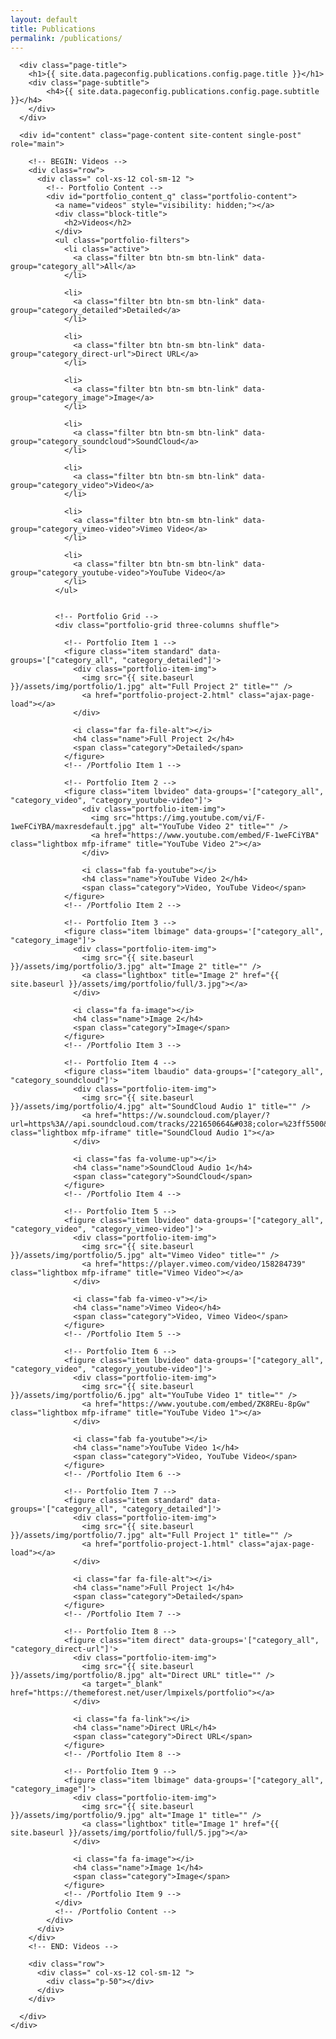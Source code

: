 ```yaml
---
layout: default
title: Publications
permalink: /publications/
---
```


<div id="main" class="site-main">
  <div id="main-content" class="single-page-content">
    <div id="primary" class="content-area">

      <div class="page-title">
        <h1>{{ site.data.pageconfig.publications.config.page.title }}</h1>
        <div class="page-subtitle">
            <h4>{{ site.data.pageconfig.publications.config.page.subtitle }}</h4>
        </div>
      </div>

      <div id="content" class="page-content site-content single-post" role="main">
        
        <!-- BEGIN: Videos -->
        <div class="row">
          <div class=" col-xs-12 col-sm-12 ">
            <!-- Portfolio Content -->
            <div id="portfolio_content_q" class="portfolio-content">
              <a name="videos" style="visibility: hidden;"></a>
              <div class="block-title">
                <h2>Videos</h2>
              </div>
              <ul class="portfolio-filters">
                <li class="active">
                  <a class="filter btn btn-sm btn-link" data-group="category_all">All</a>
                </li>
                
                <li>
                  <a class="filter btn btn-sm btn-link" data-group="category_detailed">Detailed</a>
                </li>
                
                <li>
                  <a class="filter btn btn-sm btn-link" data-group="category_direct-url">Direct URL</a>
                </li>
                
                <li>
                  <a class="filter btn btn-sm btn-link" data-group="category_image">Image</a>
                </li>
                
                <li>
                  <a class="filter btn btn-sm btn-link" data-group="category_soundcloud">SoundCloud</a>
                </li>

                <li>
                  <a class="filter btn btn-sm btn-link" data-group="category_video">Video</a>
                </li>
                
                <li>
                  <a class="filter btn btn-sm btn-link" data-group="category_vimeo-video">Vimeo Video</a>
                </li>
                
                <li>
                  <a class="filter btn btn-sm btn-link" data-group="category_youtube-video">YouTube Video</a>
                </li>
              </ul>


              <!-- Portfolio Grid -->
              <div class="portfolio-grid three-columns shuffle">

                <!-- Portfolio Item 1 -->
                <figure class="item standard" data-groups='["category_all", "category_detailed"]'>
                  <div class="portfolio-item-img">
                    <img src="{{ site.baseurl }}/assets/img/portfolio/1.jpg" alt="Full Project 2" title="" />
                    <a href="portfolio-project-2.html" class="ajax-page-load"></a>
                  </div>

                  <i class="far fa-file-alt"></i>
                  <h4 class="name">Full Project 2</h4>
                  <span class="category">Detailed</span>
                </figure>
                <!-- /Portfolio Item 1 -->

                <!-- Portfolio Item 2 -->
                <figure class="item lbvideo" data-groups='["category_all", "category_video", "category_youtube-video"]'>
                    <div class="portfolio-item-img">
                      <img src="https://img.youtube.com/vi/F-1weFCiYBA/maxresdefault.jpg" alt="YouTube Video 2" title="" />
                      <a href="https://www.youtube.com/embed/F-1weFCiYBA" class="lightbox mfp-iframe" title="YouTube Video 2"></a>
                    </div>

                    <i class="fab fa-youtube"></i>
                    <h4 class="name">YouTube Video 2</h4>
                    <span class="category">Video, YouTube Video</span>
                </figure>
                <!-- /Portfolio Item 2 -->

                <!-- Portfolio Item 3 -->
                <figure class="item lbimage" data-groups='["category_all", "category_image"]'>
                  <div class="portfolio-item-img">
                    <img src="{{ site.baseurl }}/assets/img/portfolio/3.jpg" alt="Image 2" title="" />
                    <a class="lightbox" title="Image 2" href="{{ site.baseurl }}/assets/img/portfolio/full/3.jpg"></a>
                  </div>

                  <i class="fa fa-image"></i>
                  <h4 class="name">Image 2</h4>
                  <span class="category">Image</span>
                </figure>
                <!-- /Portfolio Item 3 -->

                <!-- Portfolio Item 4 -->
                <figure class="item lbaudio" data-groups='["category_all", "category_soundcloud"]'>
                  <div class="portfolio-item-img">
                    <img src="{{ site.baseurl }}/assets/img/portfolio/4.jpg" alt="SoundCloud Audio 1" title="" />
                    <a href="https://w.soundcloud.com/player/?url=https%3A//api.soundcloud.com/tracks/221650664&#038;color=%23ff5500&#038;auto_play=false&#038;hide_related=false&#038;show_comments=true&#038;show_user=true&#038;show_reposts=false&#038;show_teaser=true&#038;visual=true" class="lightbox mfp-iframe" title="SoundCloud Audio 1"></a>
                  </div>

                  <i class="fas fa-volume-up"></i>
                  <h4 class="name">SoundCloud Audio 1</h4>
                  <span class="category">SoundCloud</span>
                </figure>
                <!-- /Portfolio Item 4 -->
        
                <!-- Portfolio Item 5 -->
                <figure class="item lbvideo" data-groups='["category_all", "category_video", "category_vimeo-video"]'>
                  <div class="portfolio-item-img">
                    <img src="{{ site.baseurl }}/assets/img/portfolio/5.jpg" alt="Vimeo Video" title="" />
                    <a href="https://player.vimeo.com/video/158284739" class="lightbox mfp-iframe" title="Vimeo Video"></a>
                  </div>

                  <i class="fab fa-vimeo-v"></i>
                  <h4 class="name">Vimeo Video</h4>
                  <span class="category">Video, Vimeo Video</span>
                </figure>
                <!-- /Portfolio Item 5 -->

                <!-- Portfolio Item 6 -->
                <figure class="item lbvideo" data-groups='["category_all", "category_video", "category_youtube-video"]'>
                  <div class="portfolio-item-img">
                    <img src="{{ site.baseurl }}/assets/img/portfolio/6.jpg" alt="YouTube Video 1" title="" />
                    <a href="https://www.youtube.com/embed/ZK8REu-8pGw" class="lightbox mfp-iframe" title="YouTube Video 1"></a>
                  </div>

                  <i class="fab fa-youtube"></i>
                  <h4 class="name">YouTube Video 1</h4>
                  <span class="category">Video, YouTube Video</span>
                </figure>
                <!-- /Portfolio Item 6 -->

                <!-- Portfolio Item 7 -->
                <figure class="item standard" data-groups='["category_all", "category_detailed"]'>
                  <div class="portfolio-item-img">
                    <img src="{{ site.baseurl }}/assets/img/portfolio/7.jpg" alt="Full Project 1" title="" />
                    <a href="portfolio-project-1.html" class="ajax-page-load"></a>
                  </div>

                  <i class="far fa-file-alt"></i>
                  <h4 class="name">Full Project 1</h4>
                  <span class="category">Detailed</span>
                </figure>
                <!-- /Portfolio Item 7 -->

                <!-- Portfolio Item 8 -->
                <figure class="item direct" data-groups='["category_all", "category_direct-url"]'>
                  <div class="portfolio-item-img">
                    <img src="{{ site.baseurl }}/assets/img/portfolio/8.jpg" alt="Direct URL" title="" />
                    <a target="_blank" href="https://themeforest.net/user/lmpixels/portfolio"></a>
                  </div>

                  <i class="fa fa-link"></i>
                  <h4 class="name">Direct URL</h4>
                  <span class="category">Direct URL</span>
                </figure>
                <!-- /Portfolio Item 8 -->

                <!-- Portfolio Item 9 -->
                <figure class="item lbimage" data-groups='["category_all", "category_image"]'>
                  <div class="portfolio-item-img">
                    <img src="{{ site.baseurl }}/assets/img/portfolio/9.jpg" alt="Image 1" title="" />
                    <a class="lightbox" title="Image 1" href="{{ site.baseurl }}/assets/img/portfolio/full/5.jpg"></a>
                  </div>

                  <i class="fa fa-image"></i>
                  <h4 class="name">Image 1</h4>
                  <span class="category">Image</span>
                </figure>
                <!-- /Portfolio Item 9 -->
              </div>
              <!-- /Portfolio Content -->
            </div>
          </div>
        </div>
        <!-- END: Videos -->

        <div class="row">
          <div class=" col-xs-12 col-sm-12 ">
            <div class="p-50"></div>
          </div>
        </div>

      </div>
    </div>
  </div>
</div>